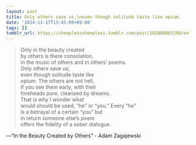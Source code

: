 ```yaml
---
layout: post
title: Only others save us,\neven though solitude taste like opium. 
date: '2014-11-17T13:45:09+09:00'
tags: []
tumblr_url: https://sheeplesssheepless.tumblr.com/post/102888865298/only-in-the-beauty-created-by-others-is-there
---
```

> Only in the beauty created  
> by others is there consolation,  
> in the music of others and in others’ poems.  
> Only others save us,  
> even though solitude taste like  
> opium. The others are not hell,  
> if you see them early, with their   
> foreheads pure, cleansed by dreams.  
> That is why I wonder what  
> would should be used, “he” or “you.” Every “he”  
> is a betrayal of a certain “you” but   
> in return someone else’s poem  
> offers the fidelity of a sober dialogue.

—“In the Beauty Created by Others” - Adam Zagajewski&nbsp;
